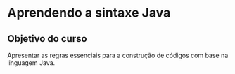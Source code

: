 # Aprendendo a sintaxe Java

## Objetivo do curso
Apresentar as regras essenciais para a construção de códigos com base na linguagem Java. 